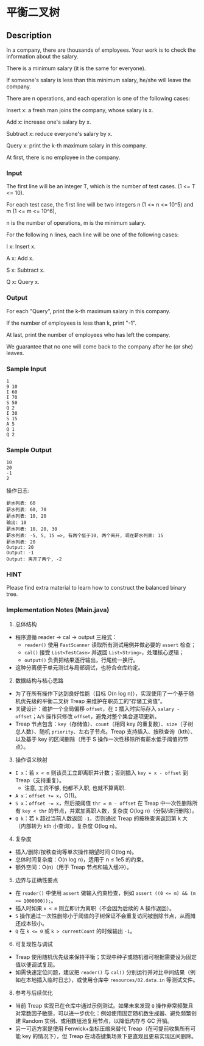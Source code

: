 # 平衡二叉树

## Description

In a company, there are thousands of employees.  Your work is to check the information about the salary.

There is a minimum salary (it is the same for everyone).

If someone's salary is less than this minimum salary, he/she will leave the company.

There are n operations, and each operation is one of the following cases:

Insert x: a fresh man joins the company, whose salary is x.

Add x: increase one's salary by x.

Subtract x: reduce everyone's salary by x.

Query x: print the k-th maximum salary in this company.

At first, there is no employee in the company.

### Input

The first line will be an integer T, which is the number of test cases. (1 <= T <= 10).

For each test case, the first line will be two integers n (1 <= n <= 10^5) and m (1 <= m <= 10^6),

n is the number of operations, m is the minimum salary.

For the following n lines, each line will be one of the following cases:

I x: Insert x.

A x: Add x.

S x: Subtract x.

Q x: Query x.

### Output

For each "Query", print the k-th maximum salary in this company.

If the number of employees is less than k, print "-1".

At last, print the number of employees who has left the company.

We guarantee that no one will come back to the company after he (or she) leaves.

### Sample Input

```log
1
9 10
I 60
I 70
S 50
Q 2
I 30
S 15
A 5
Q 1
Q 2
```

### Sample Output

```log
10
20
-1
2
```

操作日志:

``` log
薪水列表: 60
薪水列表: 60, 70
薪水列表: 10, 20
输出: 10
薪水列表: 10, 20, 30
薪水列表: -5, 5, 15 =>, 有两个低于10, 两个离开, 现在薪水列表: 15
薪水列表: 20
Output: 20
Output: -1
Output: 离开了两个, -2
```

### HINT

Please find extra material to learn how to construct the balanced binary tree.

### Implementation Notes (Main.java)

1) 总体结构

- 程序遵循 reader -> cal -> output 三段式：
  - `reader()` 使用 `FastScanner` 读取所有测试用例并做必要的 `assert` 检查；
  - `cal()` 接受 `List<TestCase>` 并返回 `List<String>`，处理核心逻辑；
  - `output()` 负责把结果逐行输出，行尾统一换行。
- 这种分离便于单元测试与局部调试，也符合仓库约定。

2) 数据结构与核心思路

- 为了在所有操作下达到良好性能（目标 O(n log n)），实现使用了一个基于随机优先级的平衡二叉树 Treap 来维护在职员工的“存储工资值”。
- 关键设计：维护一个全局偏移 `offset`，在 `I` 插入时实际存入 `salary - offset`；`A`/`S` 操作只修改 `offset`，避免对整个集合逐项更新。
- Treap 节点包含：`key`（存储值）、`count`（相同 key 的重复数）、`size`（子树总人数）、随机 `priority`、左右子节点。Treap 支持插入、按秩查询（kth）、以及基于 key 的区间删除（用于 S 操作一次性移除所有薪水低于阈值的节点）。

3) 操作语义映射

- `I x`：若 `x < m` 则该员工立即离职并计数；否则插入 `key = x - offset` 到 Treap（支持重复）。
  - 注意, 工资不够, 他都不入职, 也就不算离职.
- `A x`：`offset += x`，O(1)。
- `S x`：`offset -= x`，然后按阈值 `thr = m - offset` 在 Treap 中一次性删除所有 `key < thr` 的节点，并累加离职人数，复杂度 O(log n)（分裂/递归删除）。
- `Q k`：若 `k` 超过当前人数返回 `-1`，否则通过 Treap 的按秩查询返回第 k 大（内部转为 kth 小查询），复杂度 O(log n)。

4) 复杂度

- 插入/删除/按秩查询等单次操作期望时间 O(log n)。
- 总体时间复杂度：O(n log n)，适用于 n ≤ 1e5 的约束。
- 额外空间：O(n)（用于 Treap 节点和输入缓冲）。

5) 边界与正确性要点

- 在 `reader()` 中使用 `assert` 做输入约束检查，例如 `assert ((0 <= m) && (m <= 1000000));`。
- 插入时如果 `x < m` 则立即计为离职（不会因为后续的 A 操作返回）。
- `S` 操作通过一次性删除小于阈值的子树保证不会重复访问被删除节点，从而摊还成本较小。
- `Q` 在 `k <= 0` 或 `k > currentCount` 的时候输出 `-1`。

6) 可复现性与调试

- Treap 使用随机优先级来保持平衡；实现中种子或随机器可根据需要设为固定值以便调试复现。
- 如需快速定位问题，建议把 `reader()` 与 `cal()` 分别运行并对比中间结果（例如在本地插入临时日志），或使用仓库中 `resources/02.data.in` 等测试文件。

8) 参考与后续优化

- 当前 Treap 实现已在仓库中通过示例测试。如果未来发现 `Q` 操作非常频繁且对常数因子敏感，可以进一步优化：例如使用固定随机数生成器、避免频繁创建 Random 实例、或用数组池复用节点，以降低内存与 GC 开销。
- 另一可选方案是使用 Fenwick+坐标压缩来替代 Treap（在可提前收集所有可能 key 的情况下），但 Treap 在动态键集场景下更直观且更易实现区间删除。
